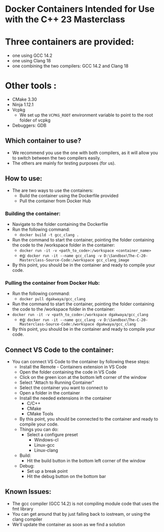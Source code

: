 # Docker Containers Intended for Use with the C++ 23 Masterclass

# Three containers are provided:
- one using GCC 14.2
- one using Clang 18
- one combining the two compilers: GCC 14.2 and Clang 18
  
# Other tools : 
- CMake 3.30
- Ninja 1.12.1
- Vcpkg
  - We set up the `VCPKG_ROOT` environment variable to point to the root folder of vcpkg
- Debuggers: GDB

## Which container to use?
- We recommend you use the one with both compilers, as it will allow you to switch between the two compilers easily.
- The others are mainly for testing purposes (for us).

## How to use: 
- The are two ways to use the containers:
  - Build the container using the Dockerfile provided
  - Pull the container from Docker Hub
  
### Building the container:
- Navigate to the folder containing the Dockerfile
- Run the following command:
  - `docker build -t gcc_clang .`
- Run the command to start the container, pointing the folder containing the code to the /workspace folder in the container:
  - `docker run -it -v <path_to_code>:/workspace <container_name>`
  - eg: `docker run -it --name gcc_clang -v D:\Sandbox\The-C-20-Masterclass-Source-Code:/workspace gcc_clang_image`
- By this point, you should be in the container and ready to compile your code.

### Pulling the container from Docker Hub:
- Run the following command:
  - `docker pull dgakwaya/gcc_clang`
- Run the command to start the container, pointing the folder containing the code to the /workspace folder in the container:
- `docker run -it -v <path_to_code>:/workspace dgakwaya/gcc_clang`
  - eg: `docker run -it --name gcc_clang -v D:\Sandbox\The-C-20-Masterclass-Source-Code:/workspace dgakwaya/gcc_clang`
- By this point, you should be in the container and ready to compile your code.

## Connect VS Code to the container:
- You can connect VS Code to the container by following these steps:
  - Install the Remote - Containers extension in VS Code
  - Open the folder containing the code in VS Code
  - Click on the green icon at the bottom left corner of the window
  - Select "Attach to Running Container"
  - Select the container you want to connect to
  - Open a folder in the container
  - Install the needed extensions in the container
    - C/C++
    - CMake
    - CMake Tools
  - By this point, you should be connected to the container and ready to compile your code.
  - Things you can do: 
    - Select a configure preset
      - Windows-cl
      - Linux-gcc
      - Linux-clang
  - Build: 
    - Hit the build button in the bottom left corner of the window
  - Debug:
    - Set up a break point
    - Hit the debug button on the bottom bar

## Known Issues:
  - The gcc compiler (GCC 14.2) is not compiling module code that uses the fmt library
  - You can get around that by just falling back to iostream, or using the clang compiler
  - We'll update the container as soon as we find a solution
